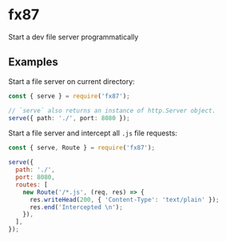 # fx87

Start a dev file server programmatically

## Examples

Start a file server on current directory:

```ts
const { serve } = require('fx87');

// `serve` also returns an instance of http.Server object.
serve({ path: './', port: 8080 });
```

Start a file server and intercept all `.js` file requests:

```js
const { serve, Route } = require('fx87');

serve({
  path: './',
  port: 8080,
  routes: [
    new Route('/*.js', (req, res) => {
      res.writeHead(200, { 'Content-Type': 'text/plain' });
      res.end('Intercepted \n');
    }),
  ],
});
```
